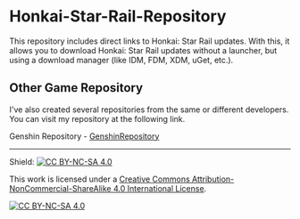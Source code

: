 # Honkai-Star-Rail-Repository
This repository includes direct links to Honkai: Star Rail updates. With this, it allows you to download Honkai: Star Rail updates without a launcher, but using a download manager (like IDM, FDM, XDM, uGet, etc.).

## Other Game Repository

I've also created several repositories from the same or different developers. You can visit my repository at the following link.

Genshin Repository - [GenshinRepository](https://github.com/JRSKelvin/GenshinRepository)

<hr>

Shield: [![CC BY-NC-SA 4.0][cc-by-nc-sa-shield]][cc-by-nc-sa]

This work is licensed under a
[Creative Commons Attribution-NonCommercial-ShareAlike 4.0 International License][cc-by-nc-sa].

[![CC BY-NC-SA 4.0][cc-by-nc-sa-image]][cc-by-nc-sa]

[cc-by-nc-sa]: http://creativecommons.org/licenses/by-nc-sa/4.0/
[cc-by-nc-sa-image]: https://licensebuttons.net/l/by-nc-sa/4.0/88x31.png
[cc-by-nc-sa-shield]: https://img.shields.io/badge/License-CC%20BY--NC--SA%204.0-lightgrey.svg
